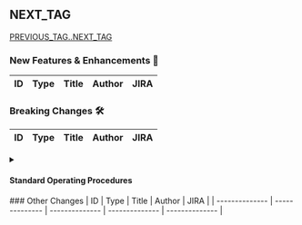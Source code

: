 <!-- Release notes generated using automated workflow -->

## NEXT_TAG
[PREVIOUS_TAG..NEXT_TAG](https://github.com/chandratop/release-note-generation-demo/compare/PREVIOUS_TAG..NEXT_TAG)
<!--- feat header start -->
### New Features & Enhancements 🎉
<!--- feat header end -->
<!--- feat body start -->
| ID | Type | Title | Author | JIRA |
| -------------- | -------------- | -------------- | -------------- | -------------- |
<!--- feat body end -->
<!--- break header start -->
### Breaking Changes 🛠
<!--- break header end -->
<!--- break body start -->
| ID | Type | Title | Author | JIRA |
| -------------- | -------------- | -------------- | -------------- | -------------- |
<!--- break body end -->
<!--- sop header start -->
<details>
  <summary><h4>Standard Operating Procedures</h4></summary>

  <!--- sop header end -->
  <!--- sop body start -->
  <!--- sop body end -->

</details>
<!--- other header start -->
### Other Changes
<!--- other header end -->
<!--- other body start -->
| ID | Type | Title | Author | JIRA |
| -------------- | -------------- | -------------- | -------------- | -------------- |
<!--- other body end -->
